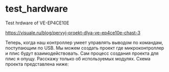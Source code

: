 # test_hardware
Test hrdware of VE-EP4CE10E

https://visuale.ru/blog/pervyj-proekt-dlya-ve-ep4ce10e-chast-3

Теперь, когда наш контроллер умеет управлять выводом по командам, поступающим по USB. Мы можем создать проект где микроконтроллер и плис будут взаимодействовать. Сам процесс создания проекта для плис я опущу. Расскажу только об используемых модулях. Схема проекта представлена ниже:
